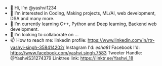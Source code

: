 - 👋 Hi, I’m @yashvi1234
- 👀 I’m interested in Coding, Making projects, ML/AI, web development, DSA and many more.
- 🌱 I’m currently learning C++, Python and Deep learning, Backend web development.
- 💞️ I’m looking to collaborate on ...
- 📫 How to reach me: linkedin profile: https://www.linkedin.com/in/rtr-yashvi-singh-358414202/
                      Instagram I'd: _esha81_
                      Facebook I'd: https://www.facebook.com/yashvi.singh.7583
                      Tweeter Handle: @YashviS31274379
                      Linktree link: https://linktr.ee/Yashvi_18

<!---
yashvi1234/yashvi1234 is a ✨ special ✨ repository because its `README.md` (this file) appears on your GitHub profile.
You can click the Preview link to take a look at your changes.
--->

